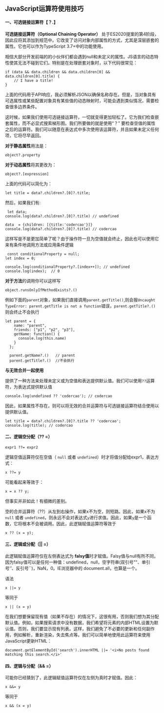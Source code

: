 ## JavaScript运算符使用技巧

#### 一、可选链接运算符【？.】

**可选链接运算符（Optional Chaining Operator）** 处于ES2020提案的第4阶段，因此应将其添加到规范中。它改变了访问对象内部属性的方式，尤其是深层嵌套的属性。它也可以作为TypeScript 3.7+中的功能使用。

相信大部分开发前端的的小伙伴们都会遇到null和未定义的属性。JS语言的动态特性使其无法不碰到它们。特别是在处理嵌套对象时，以下代码很常见：

```
if (data && data.children && data.children[0] && data.children[0].title) {
    // I have a title!
} 
```

上面的代码用于API响应，我必须解析JSON以确保名称存在。但是，当对象具有可选属性或某些配置对象具有某些值的动态映射时，可能会遇到类似情况，需要检查很多边界条件。

这时候，如果我们使用可选链接运算符，一切就变得更加轻松了。它为我们检查嵌套属性，而不必显式搜索梯形图。我们所要做的就是使用“？” 要检查空值的属性之后的运算符。我们可以随意在表达式中多次使用该运算符，并且如果未定义任何项，它将尽早返回。

**对于静态属性**用法是：

```
object?.property
```

**对于动态属性**将其更改为：

```
object?.[expression] 
```

上面的代码可以简化为：

```
let title = data?.children?.[0]?.title;
```

然后，如果我们有:

```
 let data;
console.log(data?.children?.[0]?.title) // undefined

data  = {children: [{title:'codercao'}]}
console.log(data?.children?.[0]?.title) // codercao
```

这样写是不是更加简单了呢？由于操作符一旦为空值就会终止，因此也可以使用它来有条件地调用方法或应用条件逻辑

```
 const conditionalProperty = null;
let index = 0;

console.log(conditionalProperty?.[index++]); // undefined
console.log(index);  // 0
```

**对于方法**的调用你可以这样写

```
object.runsOnlyIfMethodExists?.()
```

例如下面的`parent`对象，如果我们直接调用`parent.getTitle()`,则会报`Uncaught TypeError: parent.getTitle is not a function`错误，`parent.getTitle?.()`则会终止不会执行

```
let parent = {
    name: "parent",
    friends: ["p1", "p2", "p3"],
    getName: function() {
      console.log(this.name)
    }
  };
  
  parent.getName?.()   // parent
  parent.getTitle?.()  //不会执行 
```

**与无效合并一起使用**

提供了一种方法来处理未定义或为空值和表达提供默认值。我们可以使用`??`运算符，为表达式提供默认值

```
console.log(undefined ?? 'codercao'); // codercao
```

因此，如果属性不存在，则可以将无效的合并运算符与可选链接运算符结合使用以提供默认值。

```
let title = data?.children?.[0]?.title ?? 'codercao';
console.log(title); // codercao
```

#### 二、逻辑空分配（?? =）

```
expr1 ??= expr2
```

逻辑空值运算符仅在空值（ `null` 或者 `undefined`）时才将值分配给expr1，表达方式：

```
x ??= y
```

可能看起来等效于：

```
x = x ?? y;
```

但事实并非如此！有细微的差别。

空的合并运算符（??）从左到右操作，如果x不为空，则短路。因此，如果x不为 `null` 或者 `undefined`，则永远不会对表达式`y`进行求值。因此，如果`y`是一个函数，它将根本不会被调用。因此，此逻辑赋值运算符等效于

```
x ?? (x = y);
```

#### 三、逻辑或分配（|| =）

此逻辑赋值运算符仅在左侧表达式为 **falsy值**时才赋值。Falsy值与null有所不同，因为falsy值可以是任何一种值：undefined，null，空字符串(双引号""、单引号’’、反引号``)，NaN，0。IE浏览器中的 document.all，也算是一个。

语法

```
x ||= y
```

等同于

```
x || (x = y)
```

在我们想要保留现有值（如果不存在）的情况下，这很有用，否则我们想为其分配默认值。例如，如果搜索请求中没有数据，我们希望将元素的内部HTML设置为默认值。否则，我们要显示现有列表。这样，我们避免了不必要的更新和任何副作用，例如解析，重新渲染，失去焦点等。我们可以简单地使用此运算符来使用JavaScript更新HTML：

```
document.getElementById('search').innerHTML ||= '<i>No posts found matching this search.</i>'
```

#### 四、逻辑与分配（&& =）

可能你已经猜到了，此逻辑赋值运算符仅在左侧为真时才赋值。因此：

```
x &&= y
```

等同于

```
x && (x = y)
```